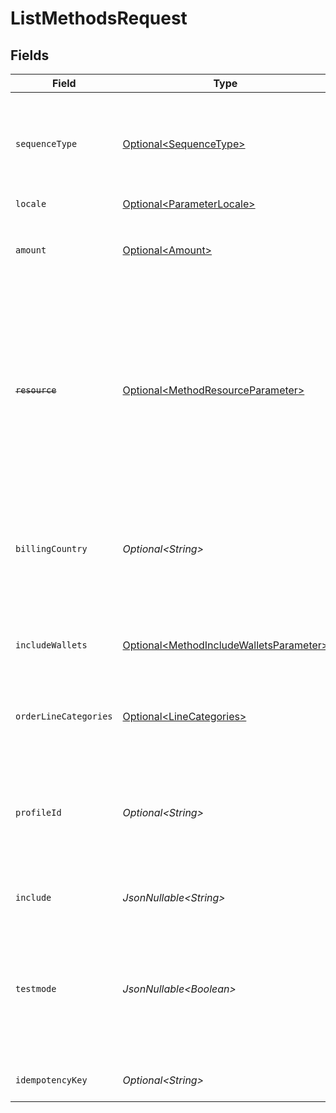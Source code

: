 # ListMethodsRequest


## Fields

| Field                                                                                                                                                                                                                                                                                                                                                                                                                                                                                                         | Type                                                                                                                                                                                                                                                                                                                                                                                                                                                                                                          | Required                                                                                                                                                                                                                                                                                                                                                                                                                                                                                                      | Description                                                                                                                                                                                                                                                                                                                                                                                                                                                                                                   | Example                                                                                                                                                                                                                                                                                                                                                                                                                                                                                                       |
| ------------------------------------------------------------------------------------------------------------------------------------------------------------------------------------------------------------------------------------------------------------------------------------------------------------------------------------------------------------------------------------------------------------------------------------------------------------------------------------------------------------- | ------------------------------------------------------------------------------------------------------------------------------------------------------------------------------------------------------------------------------------------------------------------------------------------------------------------------------------------------------------------------------------------------------------------------------------------------------------------------------------------------------------- | ------------------------------------------------------------------------------------------------------------------------------------------------------------------------------------------------------------------------------------------------------------------------------------------------------------------------------------------------------------------------------------------------------------------------------------------------------------------------------------------------------------- | ------------------------------------------------------------------------------------------------------------------------------------------------------------------------------------------------------------------------------------------------------------------------------------------------------------------------------------------------------------------------------------------------------------------------------------------------------------------------------------------------------------- | ------------------------------------------------------------------------------------------------------------------------------------------------------------------------------------------------------------------------------------------------------------------------------------------------------------------------------------------------------------------------------------------------------------------------------------------------------------------------------------------------------------- |
| `sequenceType`                                                                                                                                                                                                                                                                                                                                                                                                                                                                                                | [Optional\<SequenceType>](../../models/components/SequenceType.md)                                                                                                                                                                                                                                                                                                                                                                                                                                            | :heavy_minus_sign:                                                                                                                                                                                                                                                                                                                                                                                                                                                                                            | Set this parameter to `first` to only return the enabled methods that<br/>can be used for the first payment of a recurring sequence.<br/><br/>Set it to `recurring` to only return enabled methods that can be used for recurring payments or subscriptions.                                                                                                                                                                                                                                                  | oneoff                                                                                                                                                                                                                                                                                                                                                                                                                                                                                                        |
| `locale`                                                                                                                                                                                                                                                                                                                                                                                                                                                                                                      | [Optional\<ParameterLocale>](../../models/components/ParameterLocale.md)                                                                                                                                                                                                                                                                                                                                                                                                                                      | :heavy_minus_sign:                                                                                                                                                                                                                                                                                                                                                                                                                                                                                            | Response language                                                                                                                                                                                                                                                                                                                                                                                                                                                                                             | en_US                                                                                                                                                                                                                                                                                                                                                                                                                                                                                                         |
| `amount`                                                                                                                                                                                                                                                                                                                                                                                                                                                                                                      | [Optional\<Amount>](../../models/components/Amount.md)                                                                                                                                                                                                                                                                                                                                                                                                                                                        | :heavy_minus_sign:                                                                                                                                                                                                                                                                                                                                                                                                                                                                                            | If supplied, only payment methods that support the amount and currency<br/>are returned.<br/><br/>Example: `/v2/methods?amount[value]=100.00&amount[currency]=USD`                                                                                                                                                                                                                                                                                                                                            |                                                                                                                                                                                                                                                                                                                                                                                                                                                                                                               |
| ~~`resource`~~                                                                                                                                                                                                                                                                                                                                                                                                                                                                                                | [Optional\<MethodResourceParameter>](../../models/components/MethodResourceParameter.md)                                                                                                                                                                                                                                                                                                                                                                                                                      | :heavy_minus_sign:                                                                                                                                                                                                                                                                                                                                                                                                                                                                                            | : warning: ** DEPRECATED **: This will be removed in a future release, please migrate away from it as soon as possible.<br/><br/>**⚠️ We no longer recommend using the Orders API. Please refer to the [Payments API](payments-api) instead.**<br/><br/>Indicate if you will use the result for the [Create order](create-order)<br/>or the [Create payment](create-payment) endpoint.<br/><br/>When passing the value `orders`, the result will include payment methods<br/>that are only available for payments created via the Orders API. | payments                                                                                                                                                                                                                                                                                                                                                                                                                                                                                                      |
| `billingCountry`                                                                                                                                                                                                                                                                                                                                                                                                                                                                                              | *Optional\<String>*                                                                                                                                                                                                                                                                                                                                                                                                                                                                                           | :heavy_minus_sign:                                                                                                                                                                                                                                                                                                                                                                                                                                                                                            | The country taken from your customer's billing address in ISO 3166-1 alpha-2 format. This parameter can be used<br/>to check whether your customer is eligible for certain payment methods, for example for Klarna.<br/><br/>Example: `/v2/methods?resource=orders&billingCountry=DE`                                                                                                                                                                                                                         | DE                                                                                                                                                                                                                                                                                                                                                                                                                                                                                                            |
| `includeWallets`                                                                                                                                                                                                                                                                                                                                                                                                                                                                                              | [Optional\<MethodIncludeWalletsParameter>](../../models/components/MethodIncludeWalletsParameter.md)                                                                                                                                                                                                                                                                                                                                                                                                          | :heavy_minus_sign:                                                                                                                                                                                                                                                                                                                                                                                                                                                                                            | A comma-separated list of the wallets you support in your checkout. Wallets often require wallet specific code<br/>to check if they are available on the shoppers device, hence the need to indicate your support.                                                                                                                                                                                                                                                                                            | applepay                                                                                                                                                                                                                                                                                                                                                                                                                                                                                                      |
| `orderLineCategories`                                                                                                                                                                                                                                                                                                                                                                                                                                                                                         | [Optional\<LineCategories>](../../models/components/LineCategories.md)                                                                                                                                                                                                                                                                                                                                                                                                                                        | :heavy_minus_sign:                                                                                                                                                                                                                                                                                                                                                                                                                                                                                            | A comma-separated list of the line categories you support in your checkout.<br/><br/>Example: `/v2/methods?orderLineCategories=eco,meal`                                                                                                                                                                                                                                                                                                                                                                      | eco                                                                                                                                                                                                                                                                                                                                                                                                                                                                                                           |
| `profileId`                                                                                                                                                                                                                                                                                                                                                                                                                                                                                                   | *Optional\<String>*                                                                                                                                                                                                                                                                                                                                                                                                                                                                                           | :heavy_minus_sign:                                                                                                                                                                                                                                                                                                                                                                                                                                                                                            | The identifier referring to the [profile](get-profile) you wish to<br/>retrieve the resources for.<br/><br/>Most API credentials are linked to a single profile. In these cases the `profileId` can be omitted. For<br/>organization-level credentials such as OAuth access tokens however, the `profileId` parameter is required.                                                                                                                                                                            | pfl_5B8cwPMGnU                                                                                                                                                                                                                                                                                                                                                                                                                                                                                                |
| `include`                                                                                                                                                                                                                                                                                                                                                                                                                                                                                                     | *JsonNullable\<String>*                                                                                                                                                                                                                                                                                                                                                                                                                                                                                       | :heavy_minus_sign:                                                                                                                                                                                                                                                                                                                                                                                                                                                                                            | This endpoint allows you to include additional information via the `include` query string parameter.                                                                                                                                                                                                                                                                                                                                                                                                          |                                                                                                                                                                                                                                                                                                                                                                                                                                                                                                               |
| `testmode`                                                                                                                                                                                                                                                                                                                                                                                                                                                                                                    | *JsonNullable\<Boolean>*                                                                                                                                                                                                                                                                                                                                                                                                                                                                                      | :heavy_minus_sign:                                                                                                                                                                                                                                                                                                                                                                                                                                                                                            | Most API credentials are specifically created for either live mode or test mode. In those cases the `testmode` query<br/>parameter can be omitted. For organization-level credentials such as OAuth access tokens, you can enable test mode by<br/>setting the `testmode` query parameter to `true`.<br/><br/>Test entities cannot be retrieved when the endpoint is set to live mode, and vice versa.                                                                                                        | false                                                                                                                                                                                                                                                                                                                                                                                                                                                                                                         |
| `idempotencyKey`                                                                                                                                                                                                                                                                                                                                                                                                                                                                                              | *Optional\<String>*                                                                                                                                                                                                                                                                                                                                                                                                                                                                                           | :heavy_minus_sign:                                                                                                                                                                                                                                                                                                                                                                                                                                                                                            | A unique key to ensure idempotent requests. This key should be a UUID v4 string.                                                                                                                                                                                                                                                                                                                                                                                                                              | 123e4567-e89b-12d3-a456-426                                                                                                                                                                                                                                                                                                                                                                                                                                                                                   |